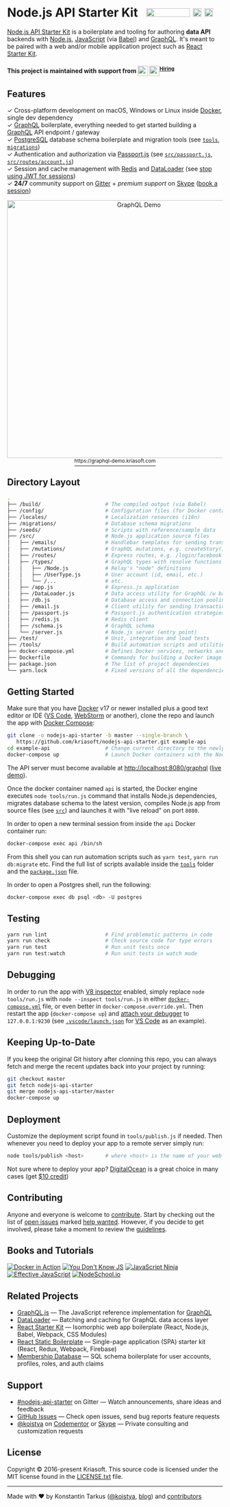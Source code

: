 # Node.js API Starter Kit &nbsp; <a href="https://gitter.im/kriasoft/nodejs-api-starter"><img src="https://img.shields.io/gitter/room/kriasoft/nodejs-api-starter.js.svg" width="102" height="20"></a> <a href="https://github.com/kriasoft/nodejs-api-starter/stargazers"><img src="https://img.shields.io/github/stars/kriasoft/nodejs-api-starter.svg?style=social&label=Star&maxAge=3600" height="20"></a> <a href="https://twitter.com/ReactStarter"><img src="https://img.shields.io/twitter/follow/ReactStarter.svg?style=social&label=Follow&maxAge=3600" height="20"></a>

[Node.js API Starter Kit][nodejskit] is a boilerplate and tooling for authoring **data API**
backends with [Node.js][node], [JavaScript][js] (via [Babel][babel]) and [GraphQL][gql]. It's
meant to be paired with a web and/or mobile application project such as [React Starter Kit][rsk].

#### This project is maintained with support from <a href="https://rollbar.com/?utm_source=reactstartkit(github)&utm_medium=link&utm_campaign=reactstartkit(github)"><img src="https://koistya.github.io/files/rollbar-247x48.png" height="24" align="top" /></a> <a href="https://x-team.com/?utm_source=reactstarterkit&utm_medium=github-link&utm_campaign=reactstarterkit-june"><img src="https://koistya.github.io/files/xteam-168x48.png" height="24" align="top" /></a><sup><a href="https://x-team.com/join/?utm_source=reactstarterkit&utm_medium=github-link&utm_campaign=reactstarterkit-june">Hiring</a></sup>


## Features

✓ Cross-platform development on macOS, Windows or Linux inside [Docker][docker], single dev dependency<br>
✓ [GraphQL][gql] boilerplate, everything needed to get started building a [GraphQL][gql] API endpoint / gateway<br>
✓ [PostgreSQL][pg] database schema boilerplate and migration tools (see [`tools`](./tools), [`migrations`](./migrations))<br>
✓ Authentication and authorization via [Passport.js][passport] (see [`src/passport.js`](./src/passport.js), [`src/routes/account.js`](./src/routes/account.js))<br>
✓ Session and cache management with [Redis][redis] and [DataLoader][loader] (see [stop using JWT for sessions](http://cryto.net/~joepie91/blog/2016/06/13/stop-using-jwt-for-sessions/))<br>
✓ **24/7** community support on [Gitter][gitter] + *premium support* on [Skype][skype] ([book a session](https://calendly.com/koistya))<br>


<p align="center"><a href="https://graphql-demo.kriasoft.com"><img src="http://koistya.github.io/files/nodejs-api-starter-demo.png" width="600" alt="GraphQL Demo" /><br><sup>https://graphql-demo.kriasoft.com</sup></a></p>


## Directory Layout

```bash
.
├── /build/                     # The compiled output (via Babel)
├── /config/                    # Configuration files (for Docker containers etc.)
├── /locales/                   # Localization resources (i18n)
├── /migrations/                # Database schema migrations
├── /seeds/                     # Scripts with reference/sample data
├── /src/                       # Node.js application source files
│   ├── /emails/                # Handlebar templates for sending transactional email
│   ├── /mutations/             # GraphQL mutations, e.g. createStory(), updateStory()
│   ├── /routes/                # Express routes, e.g. /login/facebook
│   ├── /types/                 # GraphQL types with resolve functions
│   │   ├── /Node.js            # Relay's "node" definitions
│   │   ├── /UserType.js        # User account (id, email, etc.)
│   │   └── /...                # etc.
│   ├── /app.js                 # Express.js application
│   ├── /DataLoader.js          # Data access utility for GraphQL /w batching and caching
│   ├── /db.js                  # Database access and connection pooling (via Knex)
│   ├── /email.js               # Client utility for sending transactional email
│   ├── /passport.js            # Passport.js authentication strategies
│   ├── /redis.js               # Redis client
│   ├── /schema.js              # GraphQL schema
│   └── /server.js              # Node.js server (entry point)
├── /test/                      # Unit, integration and load tests
├── /tools/                     # Build automation scripts and utilities
├── docker-compose.yml          # Defines Docker services, networks and volumes
├── Dockerfile                  # Commands for building a Docker image for production
├── package.json                # The list of project dependencies
└── yarn.lock                   # Fixed versions of all the dependencies
```


## Getting Started

Make sure that you have [Docker][docker] v17 or newer installed plus a good text editor or IDE
([VS Code][code], [WebStorm][wstorm] or another), clone the repo and launch the app with [Docker
Compose][compose]:

```bash
git clone -o nodejs-api-starter -b master --single-branch \
   https://github.com/kriasoft/nodejs-api-starter.git example-api
cd example-api                  # Change current directory to the newly created one
docker-compose up               # Launch Docker containers with the Node.js API app running inside
```

The API server must become available at [http://localhost:8080/graphql](http://localhost:8080/graphql)
([live demo][demo]).

Once the docker container named `api` is started, the Docker engine executes `node tools/run.js`
command that installs Node.js dependencies, migrates database schema to the latest version,
compiles Node.js app from source files (see [`src`](./src)) and launches it with "live reload"
on port `8080`.

In order to open a new terminal session from inside the `api` Docker container run:

```bash
docker-compose exec api /bin/sh
```

From this shell you can run automation scripts such as `yarn test`, `yarn run db:migrate` etc.
Find the full list of scripts available inside the [`tools`](./tools) folder and
the [`package.json`](./package.json) file.

In order to open a Postgres shell, run the following:

```bash
docker-compose exec db psql <db> -U postgres
```


## Testing

```bash
yarn run lint                   # Find problematic patterns in code
yarn run check                  # Check source code for type errors
yarn run test                   # Run unit tests once
yarn run test:watch             # Run unit tests in watch mode
```


## Debugging

In order to run the app with [V8 inspector][v8debug] enabled, simply replace `node tools/run.js`
with `node --inspect tools/run.js` in either [`docker-compose.yml`](docker-compose.yml) file, or
even better in `docker-compose.override.yml`. Then restart the app (`docker-compose up`) and
[attach your debugger][vsdebug] to `127.0.0.1:9230` (see [`.vscode/launch.json`](https://gist.github.com/koistya/421ea3e0139225b27f909e98202a34de)
for [VS Code][code] as an example).


## Keeping Up-to-Date

If you keep the original Git history after clonning this repo, you can always fetch and merge
the recent updates back into your project by running:

```bash
git checkout master
git fetch nodejs-api-starter
git merge nodejs-api-starter/master
docker-compose up
```


## Deployment

Customize the deployment script found in `tools/publish.js` if needed. Then whenever you need to
deploy your app to a remote server simply run:

```bash
node tools/publish <host>       # where <host> is the name of your web server (see ~/.ssh/config)
```

Not sure where to deploy your app? [DigitalOcean][do] is a great choice in many cases (get [$10 credit][do])


## Contributing

Anyone and everyone is welcome to [contribute](CONTRIBUTING.md). Start by checking out the list of
[open issues](https://github.com/kriasoft/nodejs-api-starter/issues) marked
[help wanted](https://github.com/kriasoft/nodejs-api-starter/issues?q=label:"help+wanted").
However, if you decide to get involved, please take a moment to review the [guidelines](CONTRIBUTING.md).


## Books and Tutorials

[![Docker in Action](https://images-na.ssl-images-amazon.com/images/I/518L63vGMpL._SL160_.jpg)](http://amzn.to/2hmUrNP)
[![You Don't Know JS](https://images-na.ssl-images-amazon.com/images/I/B172ZcXnYDS._SL160_.png)](http://amzn.to/2idQ3gL)
[![JavaScript Ninja](https://images-na.ssl-images-amazon.com/images/I/51tQ+JAczgL._SL160_.jpg)](http://amzn.to/2idDamK)
[![Effective JavaScript](https://images-na.ssl-images-amazon.com/images/I/51W25NBDLQL._SL160_.jpg)](http://amzn.to/2idMZBq)
[![NodeSchool.io](http://koistya.github.io/files/nodeschool.jpg)](https://nodeschool.io/)

## Related Projects

* [GraphQL.js](https://github.com/graphql/graphql-js) — The JavaScript reference implementation for [GraphQL](http://graphql.org/)
* [DataLoader](https://github.com/facebook/dataloader) — Batching and caching for GraphQL data access layer
* [React Starter Kit](https://github.com/kriasoft/react-starter-kit) — Isomorphic web app boilerplate (React, Node.js, Babel, Webpack, CSS Modules)
* [React Static Boilerplate](https://github.com/kriasoft/react-static-boilerplate) — Single-page application (SPA) starter kit (React, Redux, Webpack, Firebase)
* [Membership Database](https://github.com/membership/membership.db) — SQL schema boilerplate for user accounts, profiles, roles, and auth claims


## Support

* [#nodejs-api-starter](https://gitter.im/kriasoft/nodejs-api-starter) on Gitter — Watch announcements, share ideas and feedback
* [GitHub Issues](https://github.com/kriasoft/nodejs-api-starter/issues) — Check open issues, send bug reports feature requests
* [@koistya](https://twitter.com/koistya) on [Codementor](https://www.codementor.io/koistya) or [Skype][skype] — Private consulting and customization requests


## License

Copyright © 2016-present Kriasoft. This source code is licensed under the MIT license found in the
[LICENSE.txt](https://github.com/kriasoft/nodejs-api-starter/blob/master/LICENSE.txt) file.

---
Made with ♥ by Konstantin Tarkus ([@koistya](https://twitter.com/koistya), [blog](https://medium.com/@tarkus)) and [contributors](https://github.com/kriasoft/nodejs-api-starter/graphs/contributors)


[nodejskit]: https://github.com/kriasoft/nodejs-api-starter
[rsk]: https://github.com/kriasoft/react-starter-kit
[node]: https://nodejs.org
[js]: https://developer.mozilla.org/docs/Web/JavaScript
[babel]: http://babeljs.io/
[gql]: http://graphql.org/
[yarn]: https://yarnpkg.com
[demo]: https://graphql-demo.kriasoft.com/
[pg]: https://www.postgresql.org/
[do]: https://m.do.co/c/eef302dbae9f
[code]: https://code.visualstudio.com/
[wstorm]: https://www.jetbrains.com/webstorm/
[docker]: https://www.docker.com/community-edition
[compose]: https://docs.docker.com/compose/
[v8debug]: https://chromedevtools.github.io/debugger-protocol-viewer/v8/
[vsdebug]: https://code.visualstudio.com/Docs/editor/debugging
[passport]: http://passportjs.org/
[redis]: https://redis.io/
[loader]: https://github.com/facebook/dataloader
[gitter]: https://gitter.im/kriasoft/nodejs-api-starter
[skype]: https://calendly.com/koistya
